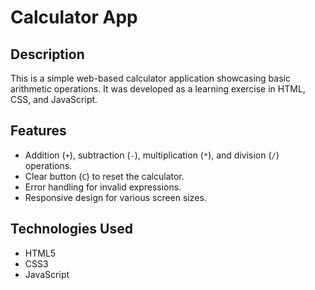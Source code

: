# Calculator App

## Description

This is a simple web-based calculator application showcasing basic arithmetic operations. It was developed as a learning exercise in HTML, CSS, and JavaScript.

## Features

- Addition (`+`), subtraction (`-`), multiplication (`*`), and division (`/`) operations.
- Clear button (`C`) to reset the calculator.
- Error handling for invalid expressions.
- Responsive design for various screen sizes.

## Technologies Used

- HTML5
- CSS3
- JavaScript

